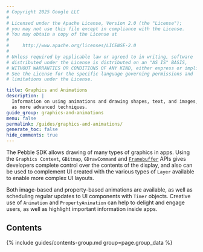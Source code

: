 ```yaml
---
# Copyright 2025 Google LLC
#
# Licensed under the Apache License, Version 2.0 (the "License");
# you may not use this file except in compliance with the License.
# You may obtain a copy of the License at
#
#     http://www.apache.org/licenses/LICENSE-2.0
#
# Unless required by applicable law or agreed to in writing, software
# distributed under the License is distributed on an "AS IS" BASIS,
# WITHOUT WARRANTIES OR CONDITIONS OF ANY KIND, either express or implied.
# See the License for the specific language governing permissions and
# limitations under the License.

title: Graphics and Animations
description: |
  Information on using animations and drawing shapes, text, and images, as well
  as more advanced techniques.
guide_group: graphics-and-animations
menu: false
permalink: /guides/graphics-and-animations/
generate_toc: false
hide_comments: true
---
```


The Pebble SDK allows drawing of many types of graphics in apps. Using the
``Graphics Context``, ``GBitmap``, ``GDrawCommand`` and
[`Framebuffer`](``graphics_capture_frame_buffer``) APIs gives developers
complete control over the contents of the display, and also can be used to
complement UI created with the various types of ``Layer`` available to enable
more complex UI layouts.

Both image-based and property-based animations are available, as well as
scheduling regular updates to UI components with ``Timer`` objects. Creative use
of ``Animation`` and ``PropertyAnimation`` can help to delight and engage users,
as well as highlight important information inside apps.


## Contents

{% include guides/contents-group.md group=page.group_data %}